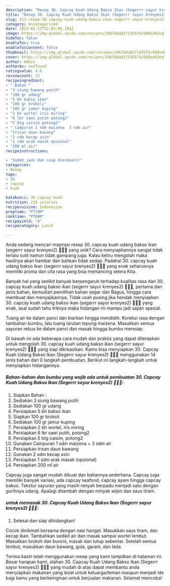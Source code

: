 ```yaml
---
description: "Resep 30. Capcay Kuah Udang Bakso Ikan (Segerrr sayur krenyes2) 👩🏻‍🍳 yang Bisa Manjain Lidah"
title: "Resep 30. Capcay Kuah Udang Bakso Ikan (Segerrr sayur krenyes2) 👩🏻‍🍳 yang Bisa Manjain Lidah"
slug: 513-resep-30-capcay-kuah-udang-bakso-ikan-segerrr-sayur-krenyes2-yang-bisa-manjain-lidah
category: Uncategorized
date: 2023-01-13T22:03:08.195Z
image: https://img-global.cpcdn.com/recipes/2967b8a827145574/680x482cq70/30-capcay-kuah-udang-bakso-ikan-segerrr-sayur-krenyes2-foto-resep-utama.jpg
hideToc: false
enableToc: true
enableTocContent: false
thumbnail: https://img-global.cpcdn.com/recipes/2967b8a827145574/680x482cq70/30-capcay-kuah-udang-bakso-ikan-segerrr-sayur-krenyes2-foto-resep-utama.jpg
cover: https://img-global.cpcdn.com/recipes/2967b8a827145574/680x482cq70/30-capcay-kuah-udang-bakso-ikan-segerrr-sayur-krenyes2-foto-resep-utama.jpg
author: Admin
authorAv: notfound
ratingvalue: 4.6
reviewcount: 23
recipeingredient:
- " Bahan "
- "3 siung bawang putih"
- "100 gr udang"
- "5 bh bakso ikan"
- "100 gr brokoli"
- "100 gr jamur kuping"
- "2 bh wortel iris miring"
- "6 lbr sawi putih potong2"
- "5 btg caisim potong2"
- " Campuran 1 sdm maizena  3 sdm air"
- "Irisan daun bawang"
- "2 sdm kecap asin"
- "1 sdm arak masak opsional"
- "200 ml air"
recipeinstructions:

- "Sudah jadi dan siap dinikmati!"
categories:
- Resep
tags:
- 30
- capcay
- kuah

katakunci: 30 capcay kuah 
nutrition: 210 calories
recipecuisine: Indonesian
preptime: "PT29M"
cooktime: "PT60M"
recipeyield: "4"
recipecategory: Lunch

---
```





Anda sedang mencari inspirasi resep 30. capcay kuah udang bakso ikan (segerrr sayur krenyes2) 👩🏻‍🍳 yang unik? Cara menyiapkannya sangat tidak terlalu sulit namun tidak gampang juga. Kalau keliru mengolah maka hasilnya akan hambar dan bahkan tidak sedap. Padahal 30. capcay kuah udang bakso ikan (segerrr sayur krenyes2) 👩🏻‍🍳 yang enak seharusnya memiliki aroma dan cita rasa yang bisa memancing selera Kita.





Banyak hal yang sedikit banyak berpengaruh terhadap kualitas rasa dari 30. capcay kuah udang bakso ikan (segerrr sayur krenyes2) 👩🏻‍🍳, pertama dari jenis bahan, kemudian pemilihan bahan segar dan Bagus, hingga cara membuat dan menyajikannya. Tidak usah pusing jika hendak menyiapkan 30. capcay kuah udang bakso ikan (segerrr sayur krenyes2) 👩🏻‍🍳 yang enak,      asal sudah tahu triknya maka hidangan ini mampu jadi sajian spesial.














Tuang air ke dalam panci dan biarkan hingga mendidih. Koreksi rasa dengan tambahan bumbu, lalu tuang larutan tepung maizena. Masukkan semua sayuran rebus ke dalam panci dan masak hingga bumbu meresap.






Di bawah ini ada beberapa cara mudah dan praktis yang dapat diterapkan untuk mengolah 30. capcay kuah udang bakso ikan (segerrr sayur krenyes2) 👩🏻‍🍳 yang siap dikreasikan. Kamu bisa menyiapkan 30. Capcay Kuah Udang Bakso Ikan (Segerrr sayur krenyes2) 👩🏻‍🍳 menggunakan 14 jenis bahan dan 0 langkah pembuatan. Berikut ini langkah-langkah untuk menyiapkan hidangannya.

<!--inarticleads1-->

##### Bahan-bahan dan bumbu yang wajib ada untuk pembuatan 30. Capcay Kuah Udang Bakso Ikan (Segerrr sayur krenyes2) 👩🏻‍🍳:

1. Siapkan  Bahan :
1. Sediakan 3 siung bawang putih
1. Sediakan 100 gr udang
1. Persiapkan 5 bh bakso ikan
1. Siapkan 100 gr brokoli
1. Sediakan 100 gr jamur kuping
1. Persiapkan 2 bh wortel, iris miring
1. Persiapkan 6 lbr sawi putih, potong2
1. Persiapkan 5 btg caisim, potong2
1. Gunakan  Campuran 1 sdm maizena + 3 sdm air
1. Persiapkan Irisan daun bawang
1. Gunakan 2 sdm kecap asin
1. Persiapkan 1 sdm arak masak (opsional)
1. Persiapkan 200 ml air


Capcay juga sangat mudah dibuat dan bahannya sederhana. Capcay juga memiliki banyak variasi, ada capcay seafood, capcay ayam hingga capcay bakso. Tekstur sayuran yang masih renyah berpadu menjadi satu dengan gurihnya udang. Apalagi ditambah dengan minyak wijen dan saus tiram. 

<!--inarticleads2-->

#####  untuk memasak 30. Capcay Kuah Udang Bakso Ikan (Segerrr sayur krenyes2) 👩🏻‍🍳:


1. Selesai dan siap dihidangkan!

Cocok dinikmati bersama dengan nasi hangat. Masukkan saus tiram, dan kecap ikan. Tambahkan sedikit air dan masak sampai wortel lembut. Masukkan brokoli dan buncis, masak dan tutup sebentar. Setelah semua lembut, masukkan daun bawang, gula, garam, dan lada. 

Terima kasih telah menggunakan resep yang kami tampilkan di halaman ini. Besar harapan kami, olahan 30. Capcay Kuah Udang Bakso Ikan (Segerrr sayur krenyes2) 👩🏻‍🍳 yang mudah di atas dapat membantu anda menyiapkan makanan yang lezat untuk keluarga/teman maupun menjadi ide bagi kamu yang berkeinginan untuk berjualan makanan. Selamat mencoba!
